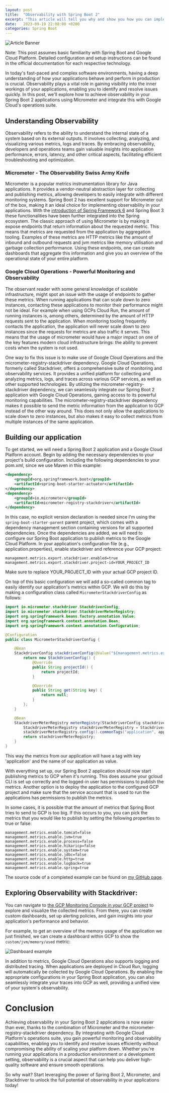 ```yaml
---
layout: post
title:  "Observability with Spring Boot 2"
excerpt: "This article will tell you why and show you how you can implement observability using Spring Boot 2, Micrometer and GCPs Operations suite."
date:   2023-09-19 22:08:00 +0200
categories: Spring Boot
---
```

![Article Banner](/assets/GCP-monitoring-observability-banner.jpg)

Note: This post assumes basic familiarity with Spring Boot and Google Cloud Platform. Detailed configuration and setup instructions can be found in the official documentation for each respective technology.

In today's fast-paced and complex software environments, having a deep understanding of how your applications behave and perform in production is crucial. 
Observability plays a vital role in gaining visibility into the inner workings of your applications, enabling you to identify and resolve issues quickly.
In this post, we'll explore how to achieve observability in your Spring Boot 2 applications using Micrometer and integrate this with Google Cloud's operations suite.

## Understanding Observability
Observability refers to the ability to understand the internal state of a system based on its external outputs. 
It involves collecting, analyzing, and visualizing various metrics, logs and traces. 
By embracing observability, developers and operations teams gain valuable insights into application performance, errors, latency, and other critical aspects, facilitating efficient troubleshooting and optimization.

### Micrometer - The Observability Swiss Army Knife
Micrometer is a popular metrics instrumentation library for Java applications. 
It provides a vendor-neutral abstraction layer for collecting and publishing metrics, allowing developers to easily integrate with different monitoring systems. 
Spring Boot 2 has excellent support for Micrometer out of the box, making it an ideal choice for implementing observability in your applications.
With the [introduction of Spring Framework 6](https://github.com/spring-projects/spring-framework/wiki/What%27s-New-in-Spring-Framework-6.x/#observability) and Spring Boot 3 these functionalities have been further integrated into the Spring ecosystem.
The classic approach of using Micrometer is by making it expose endpoints that return information about the requested metric. This means that metrics are requested from the application by aggregation tooling. 
Examples of these metrics are HTTP metrics like the amount of inbound and outbound requests and jvm metrics like memory utilisation and garbage collection performance.
Using these endpoints, one can create dashboards that aggregate this information and give you an overview of the operational state of your entire platform.

### Google Cloud Operations - Powerful Monitoring and Observability
The observant reader with some general knowledge of scalable infrastructure, might spot an issue with the usage of endpoints to gather these metrics.
When running applications that can scale down to zero instances, contacting these applications to monitor their performance might not be ideal.
For example when using GCPs Cloud Run, the amount of running instances is, among others, determined by the amount of HTTP requests sent to the application. 
When monitoring tooling frequently contacts the application, the application will never scale down to zero instances since the requests for metrics are also traffic it serves.
This means that the usage of micrometer would have a major impact on one of the key features modern cloud infrastructure brings: the ability to prevent costs when the system is not used.

One way to fix this issue is to make use of Google Cloud Operations and the micrometer-registry-stackdriver dependency.
Google Cloud Operations, formerly called Stackdriver, offers a comprehensive suite of monitoring and observability services. 
It provides a unified platform for collecting and analyzing metrics, logs, and traces across various GCP services, as well as other supported technologies.
By utilizing the micrometer-registry-stackdriver dependency, we can seamlessly integrate our Spring Boot 2 application with Google Cloud Operations, gaining access to its powerful monitoring capabilities.
The micrometer-registry-stackdriver dependency makes it possible to send the metric information from the application to GCP instead of the other way around.
This does not only allow the applications to scale down to zero instances, but also makes it easy to collect metrics from multiple instances of the same application.

## Building our application
To get started, we will need a Spring Boot 2 application and a Google Cloud Platform account. 
Begin by adding the necessary dependencies to your project's build configuration. 
Including the following dependencies to your pom.xml, since we use Maven in this example:

``` xml
<dependency>
    <groupId>org.springframework.boot</groupId>
    <artifactId>spring-boot-starter-actuator</artifactId>
</dependency>
<dependency>
    <groupId>io.micrometer</groupId>
    <artifactId>micrometer-registry-stackdriver</artifactId>
</dependency>
```
In this case, no explicit version declaration is needed since I'm using the `spring-boot-starter-parent` parent project, which comes with a dependency management section containing versions for all supported dependencies.
Once the dependencies are added, we will need to configure our Spring Boot application to publish metrics to the Google Cloud Platform.
In your application's configuration file (e.g., application.properties), enable stackdriver and reference your GCP project:

``` properties
management.metrics.export.stackdriver.enabled=true
management.metrics.export.stackdriver.project-id=YOUR_PROJECT_ID
```

Make sure to replace YOUR_PROJECT_ID with your actual GCP project ID.

On top of this basic configuration we will add a so-called common tag to easily identify our application's metrics within GCP.
We will do this by making a configuration class called `MicrometerStackdriverConfig` as follows:
``` java
import io.micrometer.stackdriver.StackdriverConfig;
import io.micrometer.stackdriver.StackdriverMeterRegistry;
import org.springframework.beans.factory.annotation.Value;
import org.springframework.context.annotation.Bean;
import org.springframework.context.annotation.Configuration;

@Configuration
public class MicrometerStackdriverConfig {

    @Bean
    StackdriverConfig stackdriverConfig(@Value("${management.metrics.export.stackdriver.project-id}") String projectId) {
        return new StackdriverConfig() {
            @Override
            public String projectId() {
                return projectId;
            }

            @Override
            public String get(String key) {
                return null;
            }
        };
    }

    @Bean
    StackdriverMeterRegistry meterRegistry(StackdriverConfig stackdriverConfig, @Value("${spring.application.name}") String applicationName) {
        StackdriverMeterRegistry stackdriverMeterRegistry = StackdriverMeterRegistry.builder(stackdriverConfig).build();
        stackdriverMeterRegistry.config().commonTags("application", applicationName);
        return stackdriverMeterRegistry;
    }
}
```
This way the metrics from our application will have a tag with key 'application' and the name of our application as value.

With everything set up, our Spring Boot 2 application should now start publishing metrics to GCP when it's running.
This does assume your gcloud CLI is set up correctly and the logged-in user has permissions to publish the metrics.
Another option is to deploy the application to the configured GCP project and make sure that the service account that is used to run the applications has permissions to publish the metrics.

In some cases, it is possible that the amount of metrics that Spring Boot tries to send to GCP is too big.
If this occurs to you, you can pick the metrics that you would like to publish by setting the following properties to true or false:
``` properties
management.metrics.enable.tomcat=false
management.metrics.enable.jvm=true
management.metrics.enable.process=false
management.metrics.enable.hikaricp=false
management.metrics.enable.system=true
management.metrics.enable.jdbc=false
management.metrics.enable.http=true
management.metrics.enable.logback=true
management.metrics.enable.spring=true
```

The source code of a completed example can be found on [my GitHub page](https://github.com/MBoeree/spring-boot-2-observability).

## Exploring Observability with Stackdriver:
You can navigate to [the GCP Monitoring Console in your GCP project](https://console.cloud.google.com/monitoring/dashboards?hl=en&pageState=(%22dashboards%22:(%22t%22:%22All%22))) to explore and visualize the collected metrics. 
From there, you can create custom dashboards, set up alerting policies, and gain insights into your application's performance and behavior.

For example, to get an overview of the memory usage of the application we just finished, we can create a dashboard within GCP to show the `custom/jvm/memory/used` metric:

![Dashboard example](/assets/GCP-monitoring-observability-example.png)

In addition to metrics, Google Cloud Operations also supports logging and distributed tracing. 
When applications are deployed in Cloud Run, logging will automatically be collected by Google Cloud Operations.
By enabling the appropriate configurations in your Spring Boot application, you can also seamlessly integrate your traces into GCP as well, providing a unified view of your system's observability.

# Conclusion
Achieving observability in your Spring Boot 2 applications is now easier than ever, thanks to the combination of Micrometer and the micrometer-registry-stackdriver dependency. 
By integrating with Google Cloud Platform's operations suite, you gain powerful monitoring and observability capabilities, enabling you to identify and resolve issues efficiently without compromising the ability of scaling your platform down. 
Whether you're running your applications in a production environment or a development setting, observability is a crucial aspect that can help you deliver high-quality software and ensure smooth operations.

So why wait? Start leveraging the power of Spring Boot 2, Micrometer, and Stackdriver to unlock the full potential of observability in your applications today!